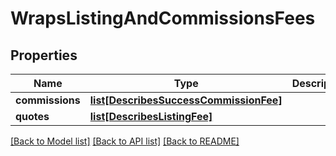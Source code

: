 # WrapsListingAndCommissionsFees

## Properties
Name | Type | Description | Notes
------------ | ------------- | ------------- | -------------
**commissions** | [**list[DescribesSuccessCommissionFee]**](DescribesSuccessCommissionFee.md) |  | 
**quotes** | [**list[DescribesListingFee]**](DescribesListingFee.md) |  | 

[[Back to Model list]](../README.md#documentation-for-models) [[Back to API list]](../README.md#documentation-for-api-endpoints) [[Back to README]](../README.md)


